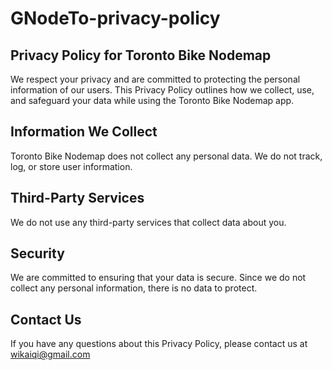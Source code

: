 # GNodeTo-privacy-policy

## Privacy Policy for Toronto Bike Nodemap

We respect your privacy and are committed to protecting the personal information of our users. This Privacy Policy outlines how we collect, use, and safeguard your data while using the Toronto Bike Nodemap app.

## Information We Collect
Toronto Bike Nodemap does not collect any personal data. We do not track, log, or store user information.

## Third-Party Services
We do not use any third-party services that collect data about you.

## Security
We are committed to ensuring that your data is secure. Since we do not collect any personal information, there is no data to protect.

## Contact Us
If you have any questions about this Privacy Policy, please contact us at wikaiqi@gmail.com
